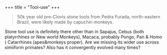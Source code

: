 +++
title = "Tool-use"
+++

> 50k year old pre-Clovis stone tools from Pedra Furada, north-eastern Brazil, were likely made by capuchin monkeys.

Stone tool use is definitely there other than in Sapajus, Cebus (both platyrrhines or New world Monkeys), Macaca, probably Pongo, Pan & Homo ( Catarrhines (apes&monkeys proper). Are we missing its wider use across simiiform primates? Also has it convergently evolved many times?